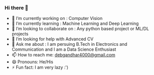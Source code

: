 ### Hi there 👋

<!--
**debg48/debg48** is a ✨ _special_ ✨ repository because its `README.md` (this file) appears on your GitHub profile.

Here are some ideas to get you started:
-->
- 🔭 I’m currently working on : Computer Vision
- 🌱 I’m currently learning : Machine Learning and Deep Learning
- 👯 I’m looking to collaborate on : Any python based project or ML/DL projects 
- 🤔 I’m looking for help with Advanced CV
- 💬 Ask me about : I am persuing B.Tech in Electronics and Communication and I am a Data Science Enthusiast
- 📫 How to reach me: debgandhar4000@gmail.com
- 😄 Pronouns: He/His
- ⚡ Fun fact: I am very lazy :')

